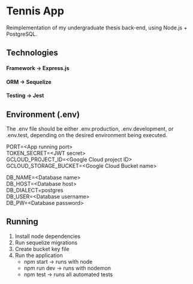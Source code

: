 # Tennis App

Reimplementation of my undergraduate thesis back-end, using Node.js + PostgreSQL.

## Technologies

#### Framework -> Express.js

#### ORM -> Sequelize

#### Testing -> Jest

## Environment (.env)

The .env file should be either .env.production, .env.development, or .env.test, depending on the desired environment being executed.

PORT=\<App running port\>\
TOKEN_SECRET=\<JWT secret\>\
GCLOUD_PROJECT_ID=\<Google Cloud project ID\>\
GCLOUD_STORAGE_BUCKET=\<Google Cloud Bucket name\>

DB_NAME=\<Database name\>\
DB_HOST=\<Database host\>\
DB_DIALECT=postgres\
DB_USER=\<Database username\>\
DB_PW=\<Database password\>

## Running
1. Install node dependencies
1. Run sequelize migrations
1. Create bucket key file
1. Run the application
   * npm start -> runs with node
   * npm run dev -> runs with nodemon
   * npm test -> runs all automated tests
